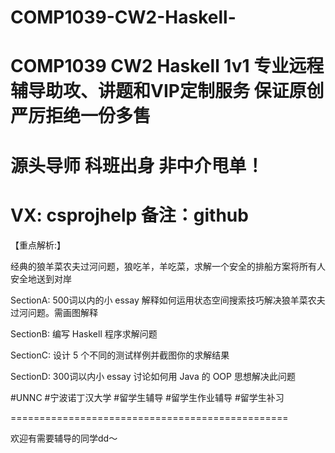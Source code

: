 # COMP1039-CW2-Haskell-
# COMP1039 CW2 Haskell 1v1 专业远程辅导助攻、讲题和VIP定制服务 保证原创 严厉拒绝一份多售
# 源头导师 科班出身 非中介甩单！
# VX: csprojhelp 备注：github

【重点解析:】

经典的狼羊菜农夫过河问题，狼吃羊，羊吃菜，求解一个安全的排船方案将所有人安全地送到对岸

SectionA: 500词以内的小 essay 解释如何运用状态空间搜索技巧解决狼羊菜农夫过河问题。需画图解释

SectionB: 编写 Haskell 程序求解问题

SectionC: 设计 5 个不同的测试样例并截图你的求解结果

SectionD: 300词以内小 essay 讨论如何用 Java 的 OOP 思想解决此问题

#UNNC #宁波诺丁汉大学 #留学生辅导 #留学生作业辅导 #留学生补习

================================================

欢迎有需要辅导的同学dd～

